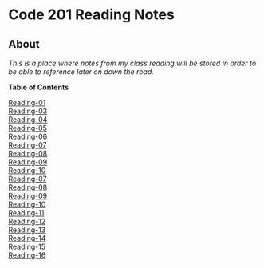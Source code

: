 # Code 201 Reading Notes  

## __About__  

_This is a place where notes from my class reading will be stored in order to be able to reference later on down the road._

**Table of Contents**  

[Reading-01](reading-notes-01.md)  
[Reading-03](reading-notes03.md)   
[Reading-04](reading-notes-04.md)  
[Reading-05](reading-notes-05.md)  
[Reading-06](reading-notes-06.md)  
[Reading-07](reading-notes-07.md)    
[Reading-08](reading-notes-08.md)  
[Reading-09](reading-notes-09.md)  
[Reading-10](reading-notes-10.md)  
[Reading-07]()  
[Reading-08]()  
[Reading-09]()  
[Reading-10]()  
[Reading-11]()  
[Reading-12]()  
[Reading-13]()  
[Reading-14]()  
[Reading-15]()  
[Reading-16]()  

